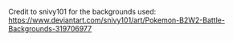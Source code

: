 Credit to snivy101 for the backgrounds used: https://www.deviantart.com/snivy101/art/Pokemon-B2W2-Battle-Backgrounds-319706977